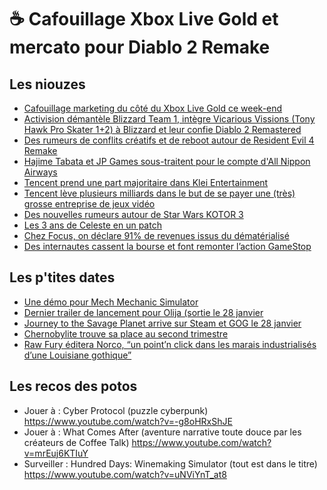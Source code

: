 # ☕ Cafouillage Xbox Live Gold et mercato pour Diablo 2 Remake

## Les niouzes

- [Cafouillage marketing du côté du Xbox Live Gold ce week-end](https://www.siliconera.com/xbox-live-gold-price-will-not-increase-after-all/?utm_campaign=twitter&amp;utm_medium=twitter&amp;utm_source=twitter)
- [Activision démantèle Blizzard Team 1, intègre Vicarious Vissions (Tony Hawk Pro Skater 1+2) à Blizzard et leur confie Diablo 2 Remastered](https://www.bloomberg.com/news/articles/2021-01-22/blizzard-absorbs-activision-studio-after-dismantling-classic-games-team)
- [Des rumeurs de conflits créatifs et de reboot autour de Resident Evil 4 Remake](https://www.videogameschronicle.com/news/resident-evil-4-remake-overhauled/)
- [Hajime Tabata et JP Games sous-traitent pour le compte d'All Nippon Airways](https://www.gematsu.com/2021/01/all-nippon-airways-and-jp-games-announce-virtual-travel-project)
- [Tencent prend une part majoritaire dans Klei Entertainment](https://forums.kleientertainment.com/forums/topic/126355-studio-announcement/)
- [Tencent lève plusieurs milliards dans le but de se payer une (très) grosse entreprise de jeux vidéo](https://twitter.com/AllGamesDelta_/status/1352284903417769985)
- [Des nouvelles rumeurs autour de Star Wars KOTOR 3](https://www.ign.com/articles/star-wars-knights-of-the-old-republic-kotor-ea-bioware-remake)
- [Les 3 ans de Celeste en un patch](https://twitter.com/MaddyThorson/status/1352404112260775936)
- [Chez Focus, on déclare 91% de revenues issus du dématérialisé](https://www.gamasutra.com/view/news/376570/Digital_sales_now_make_up_91_percent_of_Focus_Home_Interactives_revenue_.php)
- [Des internautes cassent la bourse et font remonter l’action GameStop](https://www.vice.com/en/article/qjpx8w/how-chaotic-redditors-made-gamestop-stock-skyrocket-and-made-short-sellers-cry)

## Les p'tites dates

- [Une démo pour Mech Mechanic Simulator](https://www.youtube.com/watch?v=nQvNkZhWdrM)
- [Dernier trailer de lancement pour Olija (sortie le 28 janvier](https://www.youtube.com/watch?v=VUOkARnR1Fw)
- [Journey to the Savage Planet arrive sur Steam et GOG le 28 janvier](https://www.youtube.com/watch?v=X3PeqCGz6So)
- [Chernobylite trouve sa place au second trimestre](https://www.gamekult.com/actualite/chernobylite-sortira-finalement-au-deuxieme-trimestre-2021-3050835325.html)
- [Raw Fury éditera Norco, “un point’n click dans les marais industrialisés d’une Louisiane gothique”](https://www.youtube.com/watch?v=9s6LWVryA8Q)

## Les recos des potos

- Jouer à : Cyber Protocol (puzzle cyberpunk) https://www.youtube.com/watch?v=-g8oHRxShJE
- Jouer à : What Comes After (aventure narrative toute douce par les créateurs de Coffee Talk) https://www.youtube.com/watch?v=mrEuj6KTIuY
- Surveiller : Hundred Days: Winemaking Simulator (tout est dans le titre) https://www.youtube.com/watch?v=uNViYnT_at8

